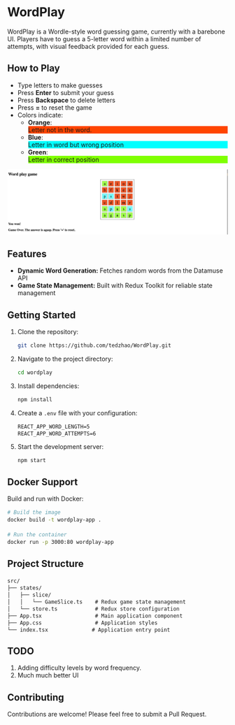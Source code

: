 # WordPlay

WordPlay is a Wordle-style word guessing game, currently with a barebone UI. Players have to guess a 5-letter word within a limited number of attempts, with visual feedback provided for each guess.

## How to Play

- Type letters to make guesses
- Press **Enter** to submit your guess
- Press **Backspace** to delete letters
- Press **=** to reset the game
- Colors indicate:
  - **Orange**: <div style="background-color:orangered"> Letter not in the word.</div>
  - **Blue**: <div style="background-color:aqua"> Letter in word but wrong position </dic>
  - **Green**: <div style="background-color:chartreuse"> Letter in correct position</div>

![img](./public/image.png)

## Features

- **Dynamic Word Generation:** Fetches random words from the Datamuse API
- **Game State Management:** Built with Redux Toolkit for reliable state management


## Getting Started

1. Clone the repository:
    ```bash
    git clone https://github.com/tedzhao/WordPlay.git
    ```
2. Navigate to the project directory:
    ```bash
    cd wordplay
    ```
3. Install dependencies:
    ```bash
    npm install
    ```
4. Create a `.env` file with your configuration:
    ```env
    REACT_APP_WORD_LENGTH=5
    REACT_APP_WORD_ATTEMPTS=6
    ```
5. Start the development server:
    ```bash
    npm start
    ```



## Docker Support

Build and run with Docker:

```bash
# Build the image
docker build -t wordplay-app .

# Run the container
docker run -p 3000:80 wordplay-app
```


## Project Structure

```
src/
├── states/
│   ├── slice/
│   │   └── GameSlice.ts    # Redux game state management
│   └── store.ts            # Redux store configuration
├── App.tsx                 # Main application component
├── App.css                 # Application styles
└── index.tsx              # Application entry point
```

## TODO

1. Adding difficulty levels by word frequency.
2. Much much better UI

## Contributing

Contributions are welcome! Please feel free to submit a Pull Request.

